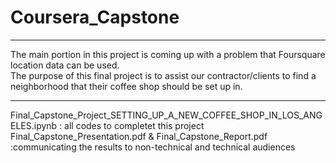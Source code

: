 # Coursera_Capstone
--- 
The main portion in this project is coming up with a problem that Foursquare location data can be used.  
The purpose of this final project is to assist our contractor/clients to find a neighborhood that their coffee shop should be set up in.

---
Final_Capstone_Project_SETTING_UP_A_NEW_COFFEE_SHOP_IN_LOS_ANGELES.ipynb  : all codes to completet this project  
Final_Capstone_Presentation.pdf & Final_Capstone_Report.pdf :communicating the results to non-technical and technical audiences
